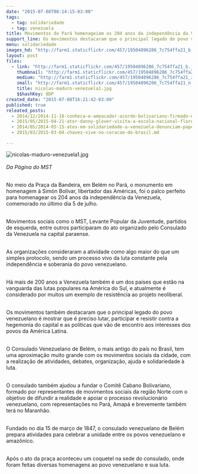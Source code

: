 ```yaml
---
date: "2015-07-08T08:14:15-03:00"
tags:
  - tag: solidariedade
  - tag: venezuela
title: Movimentos do Pará homenageiam os 204 anos da independência da Venezuela
support_line: Os movimentos destacaram que o principal legado do povo venezuelano é mostrar que é preciso lutar contra as políticas contrárias aos interesses da América Latina.
menu: solidariedade
images_hd: "http://farm1.staticflickr.com/457/19504896286_7c754ffa21_b.jpg"
layout: post
files:
  - link: "http://farm1.staticflickr.com/457/19504896286_7c754ffa21_b.jpg"
    thumbnail: "http://farm1.staticflickr.com/457/19504896286_7c754ffa21_t.jpg"
    medium: "http://farm1.staticflickr.com/457/19504896286_7c754ffa21_z.jpg"
    small: "http://farm1.staticflickr.com/457/19504896286_7c754ffa21_n.jpg"
    title: nicolas-maduro-venezuela1.jpg
    $$hashKey: 0DP
created_date: "2015-07-08T16:21:42-03:00"
published: true
releated_posts:
  - 2014/12/2014-11-10-conheca-o-ameacador-acordo-bolivariano-firmado-entre-mst-e-venezuela.md
  - 2015/05/2015-04-21-ator-danny-glover-visita-a-escola-nacional-florestan-fernandes.md
  - 2014/05/2014-05-15-atos-em-solidariedade-a-venezuela-denunciam-papel-da-imprensa.md-e
  - 2015/03/2015-03-04-chavez-vive-no-coracao-do-brasil.md

---
```

<p><img alt="nicolas-maduro-venezuela1.jpg" src="http://farm1.staticflickr.com/457/19504896286_7c754ffa21_b.jpg" /><br />
<br />
<em>Da P&aacute;gina do MST</em></p>

<p><br />
No meio da Pra&ccedil;a da Bandeira, em Bel&eacute;m no Par&aacute;, o monumento em homenagem &agrave; Sim&oacute;n Bol&iacute;var, libertador das Am&eacute;ricas, foi o palco perfeito para homenagear os 204 anos da independ&ecirc;ncia da Venezuela, comemorado no &uacute;ltimo dia 5 de julho.</p>

<p><br />
Movimentos sociais como o MST, Levante Popular da Juventude, partidos de esquerda, entre outros participaram do ato organizado pelo Consulado da Venezuela na capital paraense.</p>

<p><br />
As organiza&ccedil;&otilde;es consideraram a atividade como algo maior do que um simples protocolo, sendo um processo vivo da luta constante pela independ&ecirc;ncia e soberania do povo venezuelano.</p>

<p><br />
H&aacute; mais de 200 anos a Venezuela tamb&eacute;m &eacute; um dos pa&iacute;ses que est&atilde;o na vanguarda das lutas populares na Am&eacute;rica do Sul, e atualmente &eacute; considerado por muitos um exemplo de resist&ecirc;ncia ao projeto neoliberal.</p>

<p><br />
Os movimentos tamb&eacute;m destacaram que o principal legado do povo venezuelano &eacute; mostrar que &eacute; preciso lutar, participar e resistir contra a hegemonia do capital e as pol&iacute;ticas que v&atilde;o de encontro aos interesses dos povos da Am&eacute;rica Latina.</p>

<p><br />
O Consulado Venezuelano de Bel&eacute;m, o mais antigo do pa&iacute;s no Brasil, tem uma aproxima&ccedil;&atilde;o muito grande com os movimentos sociais da cidade, com a realiza&ccedil;&atilde;o de atividades, debates, organiza&ccedil;&atilde;o, ajuda e solidariedade &agrave; luta.</p>

<p><br />
O consulado tamb&eacute;m ajudou a fundar o Comit&ecirc; Cabano Bolivariano, formado por representantes de movimentos sociais da regi&atilde;o Norte com o objetivo de difundir a realidade e apoiar o processo revolucion&aacute;rio venezuelano, com representa&ccedil;&otilde;es no Par&aacute;, Amap&aacute; e brevemente tamb&eacute;m ter&aacute; no Maranh&atilde;o.</p>

<p><br />
Fundado no dia 15 de mar&ccedil;o de 1847, o consulado venezuelano de Bel&eacute;m prepara atividades para celebrar a unidade entre os povos venezuelano e amaz&ocirc;nico.</p>

<p><br />
Ap&oacute;s o ato da pra&ccedil;a aconteceu um coquetel na sede do consulado, onde foram feitas diversas homenagens ao povo venezuelano e sua luta.</p>
